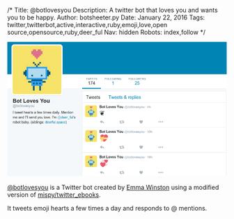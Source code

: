 /*
Title: @botlovesyou
Description: A twitter bot that loves you and wants you to be happy.
Author: botsheeter.py
Date: January 22, 2016
Tags: twitter,twitterbot,active,interactive,ruby,emoji,love,open source,opensource,ruby,deer_ful
Nav: hidden
Robots: index,follow
*/

[![](/content/bots/twitterbots/images/botlovesyou.png)](https://twitter.com/botlovesyou)

[@botlovesyou](https://twitter.com/botlovesyou) is a Twitter bot created by [Emma Winston](https://twitter.com/deer_ful) using a modified version of [mispy/twitter_ebooks](https://github.com/mispy/twitter_ebooks).

It tweets emoji hearts a few times a day and responds to @ mentions.
